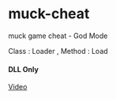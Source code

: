 # muck-cheat
muck game cheat - God Mode

Class : Loader , Method : Load
#### DLL Only

[Video](https://cdn.discordapp.com/attachments/952538630503682088/952538887555809340/Muck_Cheat.mp4)


